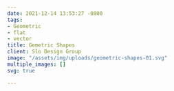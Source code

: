 ```yaml
---
date: 2021-12-14 13:53:27 -0800
tags:
- Geometric
- flat
- vector
title: Gemetric Shapes
client: Slo Design Group
image: "/assets/img/uploads/geometric-shapes-01.svg"
multiple_images: []
svg: true

---
```

